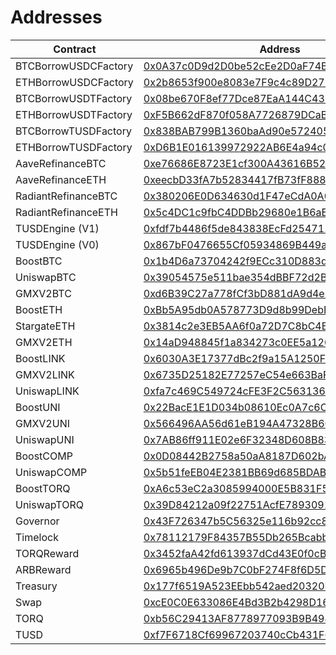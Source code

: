 # Addresses

| Contract       | Address       |
| -------------  | ------------- |
| BTCBorrowUSDCFactory      | [0x0A37c0D9d2D0be52cEe2D0aF74B2E9CB209e9b9c](https://arbiscan.io/address/0x0A37c0D9d2D0be52cEe2D0aF74B2E9CB209e9b9c) |
| ETHBorrowUSDCFactory      | [0x2b8653f900e8083e7F9c4c89D2752fC7584dba2a](https://arbiscan.io/address/0x2b8653f900e8083e7F9c4c89D2752fC7584dba2a) |
| BTCBorrowUSDTFactory      | [0x08be670F8ef77Dce87EaA144C4365a32564BF4D8](https://arbiscan.io/address/0x08be670F8ef77Dce87EaA144C4365a32564BF4D8) |
| ETHBorrowUSDTFactory      | [0xF5B662dF870f058A7726879DCaB1B2bA8D8D6377](https://arbiscan.io/address/0xF5B662dF870f058A7726879DCaB1B2bA8D8D6377) |
| BTCBorrowTUSDFactory      | [0x838BAB799B1360baAd90e572405650B9a1BFF57A](https://arbiscan.io/address/0x838BAB799B1360baAd90e572405650B9a1BFF57A) |
| ETHBorrowTUSDFactory      | [0xD6B1E016139972922AB6E4a94c065d5eCD8B18B1](https://arbiscan.io/address/0xD6B1E016139972922AB6E4a94c065d5eCD8B18B1) |
| AaveRefinanceBTC      | [0xe76686E8723E1cf300A43616B5249C144f43d485](https://arbiscan.io/address/0xe76686E8723E1cf300A43616B5249C144f43d485) |
| AaveRefinanceETH        | [0xeecbD33fA7b52834417fB73fF888cEC7C8B1f483](https://arbiscan.io/address/0xeecbD33fA7b52834417fB73fF888cEC7C8B1f483) |
| RadiantRefinanceBTC     | [0x380206E0D634630d1F47eCdA0A01e4B95409D9f7](https://arbiscan.io/address/0x380206E0D634630d1F47eCdA0A01e4B95409D9f7) |
| RadiantRefinanceETH      | [0x5c4DC1c9fbC4DDBb29680e1B6aE80432a3942e9b](https://arbiscan.io/address/0x5c4DC1c9fbC4DDBb29680e1B6aE80432a3942e9b) |
| TUSDEngine (V1)     | [0xfdf7b4486f5de843838EcFd254711E06aF1f0641](https://arbiscan.io/address/0xfdf7b4486f5de843838EcFd254711E06aF1f0641) |
| TUSDEngine (V0)     | [0x867bF0476655Cf05934869B449a0be0ED534eA60](https://arbiscan.io/address/0x867bF0476655Cf05934869B449a0be0ED534eA60) |
| BoostBTC      | [0x1b4D6a73704242f9ECc310D883dBa11b764AADdB](https://arbiscan.io/address/0x1b4D6a73704242f9ECc310D883dBa11b764AADdB) |
| UniswapBTC      | [0x39054575e511bae354dBBF72d2B8Ce04C4780054](https://arbiscan.io/address/0x39054575e511bae354dBBF72d2B8Ce04C4780054) |
| GMXV2BTC      | [0xd6B39C27a778fCf3bD881dA9d4e5a60a75df1B94](https://arbiscan.io/address/0xd6B39C27a778fCf3bD881dA9d4e5a60a75df1B94) |
| BoostETH      | [0xBb5A95db0A578773D9d8b99DebB7706e4124e2E2](https://arbiscan.io/address/0xBb5A95db0A578773D9d8b99DebB7706e4124e2E2) |
| StargateETH      | [0x3814c2e3EB5AA6f0a72D7C8bC4B80293A3843047](https://arbiscan.io/address/0x3814c2e3EB5AA6f0a72D7C8bC4B80293A3843047) |
| GMXV2ETH      | [0x14aD948845f1a834273c0EE5a120e0107F9C2d99](https://arbiscan.io/address/0x14aD948845f1a834273c0EE5a120e0107F9C2d99) |
| BoostLINK      | [0x6030A3E17377dBc2f9a15A1250FD8E1b0d49f2D3](https://arbiscan.io/address/0x6030A3E17377dBc2f9a15A1250FD8E1b0d49f2D3) |
| GMXV2LINK     | [0x6735D25182E77257eC54e663BaF641E0D6449f62](https://arbiscan.io/address/0x6735D25182E77257eC54e663BaF641E0D6449f62) |
| UniswapLINK      | [0xfa7c469C549724cFE3F2C563136B51Fc7d9aF504](https://arbiscan.io/address/0xfa7c469C549724cFE3F2C563136B51Fc7d9aF504) |
| BoostUNI      | [0x22BacE1E1D034b08610Ec0A7c6Cbce592807F302](https://arbiscan.io/address/0x22BacE1E1D034b08610Ec0A7c6Cbce592807F302) |
| GMXV2UNI      | [0x566496AA56d61eB194A47328B60589DaEC1841C9](https://arbiscan.io/address/0x566496AA56d61eB194A47328B60589DaEC1841C9) |
| UniswapUNI      | [0x7AB86ff911E02e6F32348D608B834be00F706720](https://arbiscan.io/address/0x7AB86ff911E02e6F32348D608B834be00F706720) |
| BoostCOMP      | [0x0D08442B2758a50aA8187D602bA8261C333d44B2](https://arbiscan.io/address/0x0D08442B2758a50aA8187D602bA8261C333d44B2) |
| UniswapCOMP      | [0x5b51feEB04E2381BB69d685BDAB480c4C29f9a43](https://arbiscan.io/address/0x5b51feEB04E2381BB69d685BDAB480c4C29f9a43) |
| BoostTORQ      | [0xA6c53eC2a3085994000E5B831F5ECCCD051ea02c](https://arbiscan.io/address/0xA6c53eC2a3085994000E5B831F5ECCCD051ea02c) |
| UniswapTORQ      | [0x39D84212a09f22751AcfE78930915A35b1659bE6](https://arbiscan.io/address/0x39D84212a09f22751AcfE78930915A35b1659bE6) |
| Governor      | [0x43F726347b5C56325e116b92cc846C3cF50F16c7](https://arbiscan.io/address/0x43F726347b5C56325e116b92cc846C3cF50F16c7) |
| Timelock     | [0x78112179F84357B55Db265Bcabb8c9c6f1CcB850](https://arbiscan.io/address/0x78112179F84357B55Db265Bcabb8c9c6f1CcB850) |
| TORQReward         | [0x3452faA42fd613937dCd43E0f0cBf7d4205919c5](https://arbiscan.io/address/0x3452faA42fd613937dCd43E0f0cBf7d4205919c5) |
| ARBReward         | [0x6965b496De9b7C0bF274F8f6D5Dfa359Ac7D3b72](https://arbiscan.io/address/0x6965b496De9b7C0bF274F8f6D5Dfa359Ac7D3b72) |
| Treasury         | [0x177f6519A523EEbb542aed20320EFF9401bC47d0](https://arbiscan.io/address/0x177f6519A523EEbb542aed20320EFF9401bC47d0) |
| Swap     | [0xcE0C0E633086E4Bd3B2b4298D16b504490534411](https://arbiscan.io/address/0xcE0C0E633086E4Bd3B2b4298D16b504490534411) |
| TORQ         | [0xb56C29413AF8778977093B9B4947efEeA7136C36](https://arbiscan.io/token/0xb56c29413af8778977093b9b4947efeea7136c36) |
| TUSD     | [0xf7F6718Cf69967203740cCb431F6bDBff1E0FB68](https://arbiscan.io/token/0xf7f6718cf69967203740ccb431f6bdbff1e0fb68) |

<!-- ## Files

- **Borrow**
  - `BTCBorrow.sol`: Borrow contract to collateralize assets such as WBTC
  - `ETHBorrow.sol`: Borrow contract to collateralize assets such as ETH
  - `CompoundBase/IComet.sol`: Interface for interacting with Compound V3
  - `CompoundBase/IWETH9.sol`: Interface for interacting with Compound ETH
  - `CompoundBase/bulkers/IARBBulker.sol`: Interface for multi-step txns
  - `interfaces/ITUSDEngine.sol`: Interface for the TUSDEngine (mint/burn)
  - `interfaces/ICometReward.sol`: Get Compound V3 COMP reward for treasury

- **Boost**
  - `BoostBTC.sol`: Boost contract to capture compound yield via underlying
  - `BoostETH.sol`: Boost contract to capture compound yield via underlying
  - `GMXV2ETH.sol`: Strategy that integrates with GMX V2 ETH GM pool
  - `StargateETH.sol`: Strategy that integrates Stargate's pool and farm
  - `GMXV2BTC.sol`: Strategy that integrates with GMX V2 BTC GM pool
  - `UniswapBTC.sol`: Strategy that integrates UniV3 liquidity provision
  - `interfaces/IWETH.sol`: Interface for interacting with wrapped Ether
  - `interfaces/IStargateLPStaking.sol`: Interface for staking pool tokens
  - `interfaces/INonfungiblePositionManager.sol`: Interface for Uniswap
  - `interfaces/ISwapRouterV3.sol`: For swapping USDC back ETH on GMX
  - `interfaces/IWETH.sol`: Interface for the wrapped Ether asset
  - `interfaces/IGMX.sol`: Interface for interaction with GMX -->

<!-- - **Farm**
  - `USDFarm.sol`: Uniswap LP NFT staking pool to incentivize liquidity -->

<!-- - **Vote**
  - `Torque.sol`: Ecosystem ERC-20 governance and utility token
  - `Hamilton.sol`: Decentralized governance executor contract

- **Periphery**
  - `Lock.sol`: Cool down period enforcer to prevent malicious behavior
  - `RewardUtil.sol`: Accounts for user reward and allows manual claims
  - `Vesting.sol`: Contract to manage individual TORQ distributions

## Testing

- `/scripts`: misc scripts for deployment and testing
- `/test`: folder with additional testing files -->